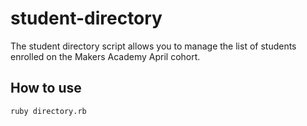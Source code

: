 # student-directory

The student directory script allows you to manage the list of students enrolled on the Makers Academy April cohort.

## How to use ##

```shell
ruby directory.rb
```